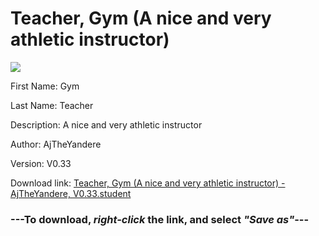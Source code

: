 # Teacher, Gym (A nice and very athletic instructor)

<img src = "https://raw.githubusercontent.com/Arbiter1223/Daigaku-Gurashi-Custom-Students/master/Students/Files/Teacher%2C%20Gym%20(A%20nice%20and%20very%20athletic%20instructor).png">

First Name: Gym

Last Name: Teacher

Description: A nice and very athletic instructor

Author: AjTheYandere

Version: V0.33

Download link: <a href="https://raw.githubusercontent.com/Arbiter1223/Daigaku-Gurashi-Custom-Students/master/Students/Files/Teacher%2C%20Gym%20(A%20nice%20and%20very%20athletic%20instructor)%20-%20AjTheYandere%2C%20V0.33.student">Teacher, Gym (A nice and very athletic instructor) - AjTheYandere, V0.33.student</a>

### ---**To download, _right-click_ the link, and select _"Save as"_**---

